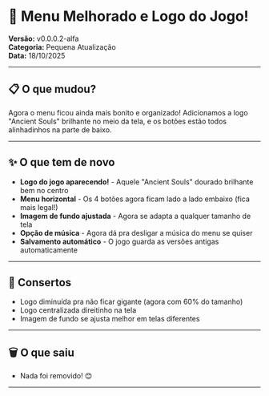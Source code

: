 # 🎯 Menu Melhorado e Logo do Jogo!

**Versão:** v0.0.0.2-alfa  
**Categoria:** Pequena Atualização  
**Data:** 18/10/2025

---

## 📋 O que mudou?

Agora o menu ficou ainda mais bonito e organizado! Adicionamos a logo "Ancient Souls" brilhante no meio da tela, e os botões estão todos alinhadinhos na parte de baixo.

---

## ✨ O que tem de novo

- **Logo do jogo aparecendo!** - Aquele "Ancient Souls" dourado brilhante bem no centro 
- **Menu horizontal** - Os 4 botões agora ficam lado a lado embaixo (fica mais legal!)
- **Imagem de fundo ajustada** - Agora se adapta a qualquer tamanho de tela
- **Opção de música** - Agora dá pra desligar a música do menu se quiser
- **Salvamento automático** - O jogo guarda as versões antigas automaticamente

---

## 🔧 Consertos

- Logo diminuída pra não ficar gigante (agora com 60% do tamanho)
- Logo centralizada direitinho na tela
- Imagem de fundo se ajusta melhor em telas diferentes

---

## 🗑️ O que saiu

- Nada foi removido! 😊

---

